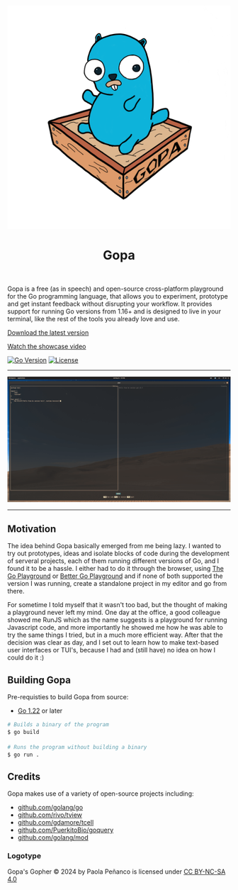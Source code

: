 <p align="center">
  <img src="./logo.png" alt="Gopa logotype" title="Gopa logotype"/>
</p>

<h1 align="center">Gopa</h1>
<br/>

Gopa is a free (as in speech) and open-source cross-platform playground for the
Go programming language, that allows you to experiment, prototype and get
instant feedback without disrupting your workflow. It provides support for running
Go versions from 1.16+ and is designed to live in your terminal, like the rest of
the tools you already love and use.

[Download the latest version](https://github.com/kevinsuner/gopa/releases/tag/1.0.0)

[Watch the showcase video](https://www.youtube.com/watch?v=jEX4gRLvmYs)

[![Go Version](https://img.shields.io/github/go-mod/go-version/kevinsuner/gopa)](https://github.com/kevinsuner/gopa/blob/master/go.mod)
[![License](https://img.shields.io/github/license/kevinsuner/gopa)](https://github.com/kevinsuner/gopa/blob/master/LICENSE)

---

<p align="center">
    <kbd><img src="./screenshot.png" alt="Gopa screenshot" title="Gopa screenshot"/></kbd>
</p>

---

## Motivation

The idea behind Gopa basically emerged from me being lazy. I wanted to try out
prototypes, ideas and isolate blocks of code during the development of serveral
projects, each of them running different versions of Go, and I found it to be a hassle.
I either had to do it through the browser, using [The Go Playground](https://go.dev/play)
or [Better Go Playground](https://goplay.tools/) and if none of both supported
the version I was running, create a standalone project in my editor and go from
there.

For sometime I told myself that it wasn't too bad, but the thought of making a
playground never left my mind. One day at the office, a good colleague showed me
RunJS which as the name suggests is a playground for running Javascript code, and
more importantly he showed me how he was able to try the same things I tried, but
in a much more efficient way. After that the decision was clear as day, and I set
out to learn how to make text-based user interfaces or TUI's, because I had and
(still have) no idea on how I could do it :)

## Building Gopa

Pre-requisties to build Gopa from source:
- [Go 1.22](https://go.dev/dl) or later

```bash
# Builds a binary of the program
$ go build

# Runs the program without building a binary
$ go run .
```

## Credits

Gopa makes use of a variety of open-source projects including:
- [github.com/golang/go](https://github.com/golang/go)
- [github.com/rivo/tview](https://github.com/rivo/tview/)
- [github.com/gdamore/tcell](https://github.com/gdamore/tcell)
- [github.com/PuerkitoBio/goquery](https://github.com/PuerkitoBio/goquery)
- [github.com/golang/mod](https://github.com/golang/mod)

### Logotype

Gopa's Gopher © 2024 by Paola Peñanco is licensed under [CC BY-NC-SA 4.0](https://creativecommons.org/licenses/by-nc-sa/4.0/?ref=chooser-v1)
